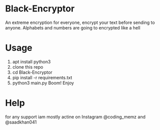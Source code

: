 # Black-Encryptor
An extreme encryption for everyone, encrypt your text before sending to anyone. Alphabets and numbers are going to encrypted like a hell

# Usage
1. apt install python3
2. clone this repo
3. cd Black-Encryptor
4. pip install -r requirements.txt
5. python3 main.py
Boom! Enjoy

# Help
for any support iam mostly actine on Instagram @coding_memz and @saadkhan041
